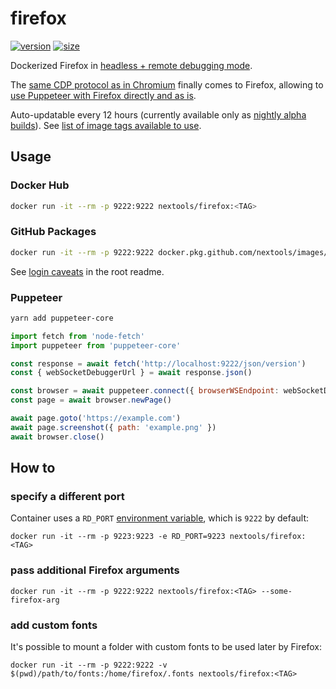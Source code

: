 # firefox

[![version](https://flat.badgen.net/badge/version/102.0a1/blue)](https://www.mozilla.org/en-US/firefox/releases/) [![size](https://flat.badgen.net/badge/size/154M/blue)](https://hub.docker.com/repository/docker/nextools/firefox/tags)

Dockerized Firefox in [headless + remote debugging mode](https://wiki.mozilla.org/Remote).

The [same CDP protocol as in Chromium](https://wiki.mozilla.org/Remote) finally comes to Firefox, allowing to [use Puppeteer with Firefox directly and as is](https://github.com/puppeteer/puppeteer/issues/5397). 

Auto-updatable every 12 hours (currently available only as [nightly alpha builds](https://launchpad.net/~ubuntu-mozilla-daily/+archive/ubuntu/ppa)). See [list of image tags available to use](https://hub.docker.com/repository/docker/nextools/firefox/tags).

## Usage

### Docker Hub

```sh
docker run -it --rm -p 9222:9222 nextools/firefox:<TAG>
```

### GitHub Packages

```sh
docker run -it --rm -p 9222:9222 docker.pkg.github.com/nextools/images/firefox:<TAG>
```

See [login caveats](../readme.md#github-packages) in the root readme.

### Puppeteer

```sh
yarn add puppeteer-core
```

```js
import fetch from 'node-fetch'
import puppeteer from 'puppeteer-core'

const response = await fetch('http://localhost:9222/json/version')
const { webSocketDebuggerUrl } = await response.json()

const browser = await puppeteer.connect({ browserWSEndpoint: webSocketDebuggerUrl })
const page = await browser.newPage()

await page.goto('https://example.com')
await page.screenshot({ path: 'example.png' })
await browser.close()
```

## How to

### specify a different port

Container uses a `RD_PORT` [environment variable](https://docs.docker.com/engine/reference/commandline/run/#set-environment-variables--e---env---env-file), which is `9222` by default:

```
docker run -it --rm -p 9223:9223 -e RD_PORT=9223 nextools/firefox:<TAG>
```

### pass additional Firefox arguments

```
docker run -it --rm -p 9222:9222 nextools/firefox:<TAG> --some-firefox-arg
```

### add custom fonts

It's possible to mount a folder with custom fonts to be used later by Firefox: 

```
docker run -it --rm -p 9222:9222 -v $(pwd)/path/to/fonts:/home/firefox/.fonts nextools/firefox:<TAG>
```
